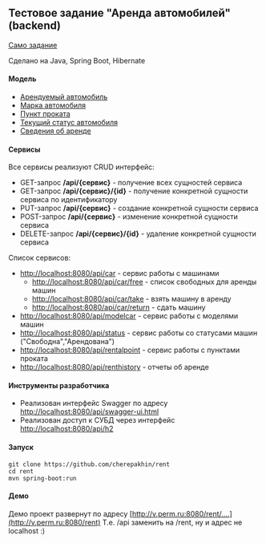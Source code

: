 ## Тестовое задание "Аренда автомобилей" (backend)

[Само задание](doc/task_description.pdf)

Сделано на Java, Spring Boot, Hibernate
#### Модель

- [Арендуемый автомобиль](src/main/java/ru/perm/v/rent/model/Car.java)
- [Марка автомобиля](src/main/java/ru/perm/v/rent/model/ModelCar.java)
- [Пункт проката](src/main/java/ru/perm/v/rent/model/RentalPoint.java)
- [Текущий статус автомобиля](src/main/java/ru/perm/v/rent/model/Status.java)
- [Сведения об аренде](src/main/java/ru/perm/v/rent/model/RentHistory.java)

#### Сервисы

Все сервисы реализуют CRUD интерфейс:
- GET-запрос __/api/{сервис}__ - получение всех сущностей сервиса
- GET-запрос __/api/{сервис}/{id}__ - получение конкретной сущности сервиса по идентификатору
- PUT-запрос __/api/{сервис}__ - создание конкретной сущности сервиса
- POST-запрос __/api/{сервис}__ - изменение конкретной сущности сервиса
- DELETE-запрос __/api/{сервис}/{id}__ - удаление конкретной сущности сервиса

Список сервисов: 
- [http://localhost:8080/api/car](http://localhost:8080/api/car) - сервис работы с машинами
    -  [http://localhost:8080/api/car/free](http://localhost:8080/api/car/free) - список свободных для аренды машин
    -  [http://localhost:8080/api/car/take](http://localhost:8080/api/car/take) - взять машину в аренду 
    -  [http://localhost:8080/api/car/return](http://localhost:8080/api/car/return) - сдать машину
- [http://localhost:8080/api/modelcar](http://localhost:8080/api/modelcar) - сервис работы с моделями машин 
- [http://localhost:8080/api/status](http://localhost:8080/api/status) - сервис работы со статусами машин ("Свободна","Арендована") 
- [http://localhost:8080/api/rentalpoint](http://localhost:8080/api/rentalpoint) - сервис работы с пунктами проката
- [http://localhost:8080/api/renthistory](http://localhost:8080/api/renthistory) - отчеты об аренде

#### Инструменты разработчика

- Реализован интерфейс Swagger по адресу [http://localhost:8080/api/swagger-ui.html](http://localhost:8080/api/swagger-ui.html) 
- Реализован доступ к СУБД через интерфейс  [http://localhost:8080/api/h2](http://localhost:8080/api/h2)

#### Запуск

````shell script
git clone https://github.com/cherepakhin/rent
cd rent
mvn spring-boot:run 
````
#### Демо

Демо проект развернут по адресу [http://v.perm.ru:8080/rent/....](http://v.perm.ru:8080/rent)
Т.е. /api заменить на /rent, ну и адрес не localhost :)